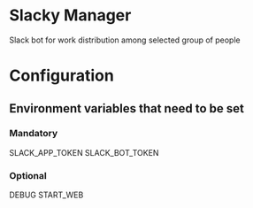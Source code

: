 # Slacky Manager
Slack bot for work distribution among selected group of people

# Configuration
## Environment variables that need to be set
### Mandatory

SLACK_APP_TOKEN
SLACK_BOT_TOKEN

### Optional

DEBUG
START_WEB
